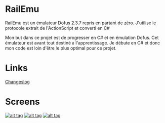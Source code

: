 # **RailEmu**

RailEmu est un émulateur Dofus 2.3.7 repris en partant de zéro.
J'utilise le protocole extrait de l'ActionScript et converti en C# 

Mon but dans ce projet est de progresser en C# et en émulation Dofus.
Cet émulateur est avant tout destiné a l'apprentissage. 
Je débute en C# et donc mon code est loin d'être le plus optimal pour ce projet.

# Links
[Changeslog](https://gitlab.com/FantOom/RailEmu/blob/master/ChangesLogs.md)

# Screens
[![alt tag](https://i.imgur.com/TqvXZbi.png)](https://imgur.com/a/w11x4y7)
[![alt tag](https://i.imgur.com/GH77V6I.png)](https://imgur.com/a/w11x4y7)
[![alt tag](https://i.imgur.com/KIdTvgP.png)](https://imgur.com/a/w11x4y7)
